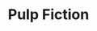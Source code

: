 ---
layout: post
title: Pulp Fiction
director: Quentin Tarantino
year: 1994
cover: https://images.mubicdn.net/images/film/161/cache-47695-1577231473/image-w1280.jpg
imdb_id: tt0110912
cannes: true
---